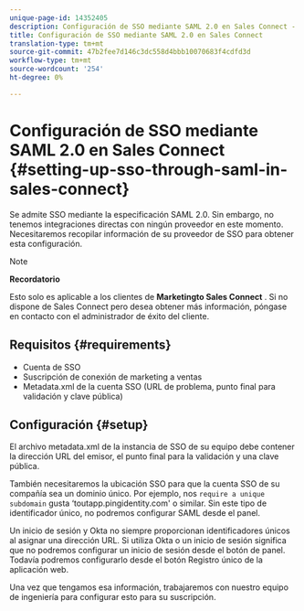 ```yaml
---
unique-page-id: 14352405
description: Configuración de SSO mediante SAML 2.0 en Sales Connect - Documentos de marketing - Documentación del producto
title: Configuración de SSO mediante SAML 2.0 en Sales Connect
translation-type: tm+mt
source-git-commit: 47b2fee7d146c3dc558d4bbb10070683f4cdfd3d
workflow-type: tm+mt
source-wordcount: '254'
ht-degree: 0%

---
```



# Configuración de SSO mediante SAML 2.0 en Sales Connect {#setting-up-sso-through-saml-in-sales-connect}

Se admite SSO mediante la especificación SAML 2.0. Sin embargo, no tenemos integraciones directas con ningún proveedor en este momento. Necesitaremos recopilar información de su proveedor de SSO para obtener esta configuración.

>[!NOTE]
>
>**Recordatorio**
>
>Esto solo es aplicable a los clientes de **Marketingto Sales Connect** . Si no dispone de Sales Connect pero desea obtener más información, póngase en contacto con el administrador de éxito del cliente.

## Requisitos {#requirements}

* Cuenta de SSO
* Suscripción de conexión de marketing a ventas
* Metadata.xml de la cuenta SSO (URL de problema, punto final para validación y clave pública)

## Configuración {#setup}

El archivo metadata.xml de la instancia de SSO de su equipo debe contener la dirección URL del emisor, el punto final para la validación y una clave pública.

También necesitaremos la ubicación SSO para que la cuenta SSO de su compañía sea un dominio único. Por ejemplo, nos `require a unique subdomain` gusta ‘toutapp.pingidentity.com&#39; o similar. Sin este tipo de identificador único, no podremos configurar SAML desde el panel.

Un inicio de sesión y Okta no siempre proporcionan identificadores únicos al asignar una dirección URL. Si utiliza Okta o un inicio de sesión significa que no podremos configurar un inicio de sesión desde el botón de panel. Todavía podremos configurarlo desde el botón Registro único de la aplicación [](http://toutapp.com/login)web.

Una vez que tengamos esa información, trabajaremos con nuestro equipo de ingeniería para configurar esto para su suscripción.
